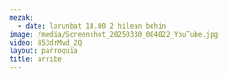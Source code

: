 ```yaml
---
mezak:
  - date: larunbat 18.00 2 hilean behin
image: /media/Screenshot_20250330_004022_YouTube.jpg
video: 853drMvd_2Q
layout: parroquia
title: arribe
---
```


